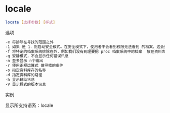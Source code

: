 locale
===

```sh
locate [选择参数] [样式]
```

选项

```sh
-e 将排除在寻找的范围之外
-1 如果 是 1．则启动安全模式。在安全模式下，使用者不会看到权限无法看到 的档案。这会始速度减慢，因为 locate 必须至实际的档案系统中取得档案的  权限资料
-f 将特定的档案系统排除在外，例如我们没有到理要把 proc 档案系统中的档案  放在资料库中
-q 安静模式，不会显示任何错误讯息
-n 至多显示 n个输出
-r 使用正规运算式 做寻找的条件
-o 指定资料库存的名称
-d 指定资料库的路径
-h 显示辅助讯息
-V 显示程式的版本讯息
```

实例

显示所支持语系：locale

